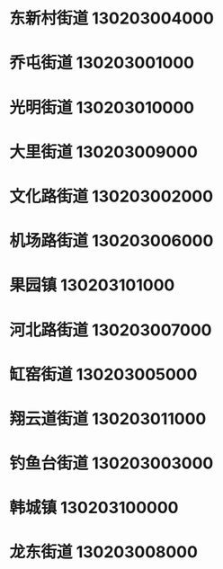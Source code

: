 # 东新村街道 130203004000
# 乔屯街道 130203001000
# 光明街道 130203010000
# 大里街道 130203009000
# 文化路街道 130203002000
# 机场路街道 130203006000
# 果园镇 130203101000
# 河北路街道 130203007000
# 缸窑街道 130203005000
# 翔云道街道 130203011000
# 钓鱼台街道 130203003000
# 韩城镇 130203100000
# 龙东街道 130203008000

